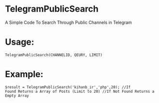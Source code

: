 # TelegramPublicSearch
A Simple Code To Search Through Public Channels in Telegram

# Usage:
<code>TelegramPublicSearch(CHANNELID, QEURY, LIMIT)</code>

# Example:
<code>$result = TelegramPublicSearch('kihanb_ir','php',20); 
//If Found Returns a Array of Posts (Limit to 20)
//If Not Found Returns a Empty Array</code>
